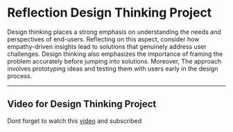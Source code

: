 # Reflection Design Thinking Project

Design thinking places a strong emphasis on understanding the needs and perspectives of end-users.
Reflecting on this aspect, consider how empathy-driven insights lead to solutions that genuinely address user challenges.
Design thinking also emphasizes the importance of framing the problem accurately before jumping into solutions. Moreover,
The approach involves prototyping ideas and testing them with users early in the design process.

---
## Video for Design Thinking Project
Dont forget to watch this [video](https://drive.google.com/file/d/1-0Tdb_zblO5LQc7O-7Uphql90J6huyMX/view?usp=drive_link) and subscribed 

